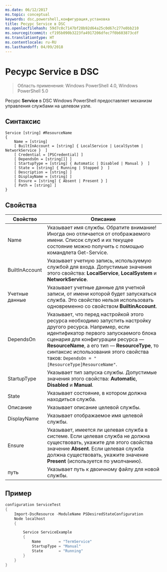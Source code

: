 ```yaml
---
ms.date: 06/12/2017
ms.topic: conceptual
keywords: dsc,powershell,конфигурация,установка
title: Ресурс Service в DSC
ms.openlocfilehash: 59d7c0c7147bf28b92d64a25c0d67c277e0bb210
ms.sourcegitcommit: cf195b090b3223fa4917206dfec7f0b603873cdf
ms.translationtype: HT
ms.contentlocale: ru-RU
ms.lasthandoff: 04/09/2018
---
```

# <a name="dsc-service-resource"></a>Ресурс Service в DSC

> Область применения: Windows PowerShell 4.0, Windows PowerShell 5.0


Ресурс **Service** в DSC Windows PowerShell предоставляет механизм управления службами на целевом узле.

## <a name="syntax"></a>Синтаксис

```
Service [string] #ResourceName
{
    Name = [string]
    [ BuiltInAccount = [string] { LocalService | LocalSystem | NetworkService }  ]
    [ Credential = [PSCredential] ]
    [ DependsOn = [string[]] ]
    [ StartupType = [string] { Automatic | Disabled | Manual }  ]
    [ State = [string] { Running | Stopped }  ]
    [ Description = [string] ]
    [ DisplayName = [string] ]
    [ Ensure = [string] { Absent | Present } ]
    [ Path = [string] ]
}
```

## <a name="properties"></a>Свойства

|  Свойство  |  Описание   |
|---|---|
| Name| Указывает имя службы. Обратите внимание! Иногда оно отличается от отображаемого имени. Список служб и их текущее состояние можно получить с помощью командлета Get-Service.|
| BuiltInAccount| Указывает учетную запись, используемую службой для входа. Допустимые значения этого свойства: **LocalService**, **LocalSystem** и **NetworkService**.|
| Учетные данные| Указывает учетные данные для учетной записи, от имени которой будет запускаться служба. Это свойство нельзя использовать одновременно со свойством __BuiltinAccount__.|
| DependsOn| Указывает, что перед настройкой этого ресурса необходимо запустить настройку другого ресурса. Например, если идентификатор первого запускаемого блока сценария для конфигурации ресурса — __ResourceName__, а его тип — __ResourceType__, то синтаксис использования этого свойства таков: `DependsOn = "[ResourceType]ResourceName"`.|
| StartupType| Указывает тип запуска службы. Допустимые значения этого свойства: **Automatic**, **Disabled** и **Manual**.|
| State| Указывает состояние, в котором должна находиться служба.|
| Описание | Указывает описание целевой службы.|
| DisplayName | Указывает отображаемое имя целевой службы.|
| Ensure | Указывает, имеется ли целевая служба в системе. Если целевая служба не должна существовать, укажите для этого свойства значение **Absent**. Если целевая служба должна существовать, укажите значение **Present** (используется по умолчанию).|
| путь | Указывает путь к двоичному файлу для новой службы.|

## <a name="example"></a>Пример

```powershell
configuration ServiceTest
{
    Import-DscResource -ModuleName PSDesiredStateConfiguration
    Node localhost
    {

        Service ServiceExample
        {
            Name        = "TermService"
            StartupType = "Manual"
            State       = "Running"
        }
    }
}
```